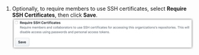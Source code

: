 1. Optionally, to require members to use SSH certificates, select **Require SSH Certificates**, then click **Save**.
    ![Require SSH Certificate checkbox and save button](/assets/images/help/organizations/require-ssh-cert.png)
